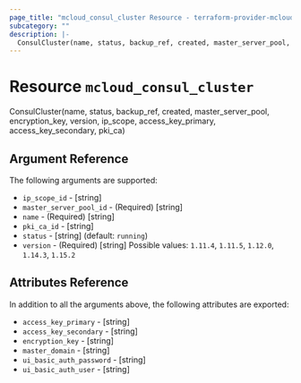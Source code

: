 ```yaml
---
page_title: "mcloud_consul_cluster Resource - terraform-provider-mcloud"
subcategory: ""
description: |-
  ConsulCluster(name, status, backup_ref, created, master_server_pool, encryption_key, version, ip_scope, access_key_primary, access_key_secondary, pki_ca)
---
```


# Resource `mcloud_consul_cluster`

ConsulCluster(name, status, backup_ref, created, master_server_pool, encryption_key, version, ip_scope, access_key_primary, access_key_secondary, pki_ca)



## Argument Reference

The following arguments are supported:

- `ip_scope_id` - [string]  
- `master_server_pool_id` - (Required) [string]  
- `name` - (Required) [string]  
- `pki_ca_id` - [string]  
- `status` - [string]   (default: `running`)
- `version` - (Required) [string] Possible values: `1.11.4`, `1.11.5`, `1.12.0`, `1.14.3`, `1.15.2` 

## Attributes Reference

In addition to all the arguments above, the following attributes are exported:

- `access_key_primary` - [string] 
- `access_key_secondary` - [string] 
- `encryption_key` - [string] 
- `master_domain` - [string] 
- `ui_basic_auth_password` - [string] 
- `ui_basic_auth_user` - [string] 